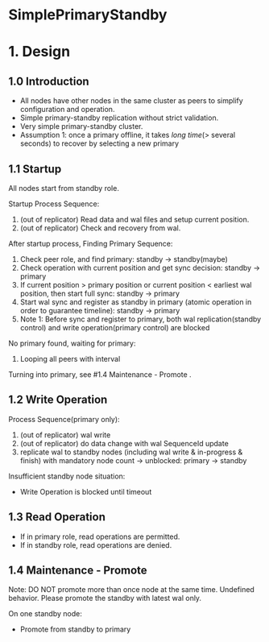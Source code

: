 # SimplePrimaryStandby

# 1. Design

## 1.0 Introduction

* All nodes have other nodes in the same cluster as peers to simplify configuration and operation.
* Simple primary-standby replication without strict validation.
* Very simple primary-standby cluster.
* Assumption 1: once a primary offline, it takes *long time*(> several seconds) to recover by selecting a new primary

## 1.1 Startup

All nodes start from standby role.

Startup Process Sequence:

1. (out of replicator) Read data and wal files and setup current position.
2. (out of replicator) Check and recovery from wal.

After startup process, Finding Primary Sequence:

1. Check peer role, and find primary: standby -> standby(maybe)
2. Check operation with current position and get sync decision: standby -> primary
3. If current position > primary position or current position < earliest wal position, then start full sync: standby ->
   primary
4. Start wal sync and register as standby in primary (atomic operation in order to guarantee timeline): standby ->
   primary
5. Note 1: Before sync and register to primary, both wal replication(standby control) and write operation(primary
   control) are blocked

No primary found, waiting for primary:

1. Looping all peers with interval

Turning into primary, see #1.4 Maintenance - Promote .

## 1.2 Write Operation

Process Sequence(primary only):

1. (out of replicator) wal write
2. (out of replicator) do data change with wal SequenceId update
3. replicate wal to standby nodes (including wal write & in-progress & finish) with mandatory node count -> unblocked:
   primary -> standby

Insufficient standby node situation:

* Write Operation is blocked until timeout

## 1.3 Read Operation

* If in primary role, read operations are permitted.
* If in standby role, read operations are denied.

## 1.4 Maintenance - Promote

Note: DO NOT promote more than once node at the same time. Undefined behavior. Please promote the standby with latest
wal only.

On one standby node:

* Promote from standby to primary
